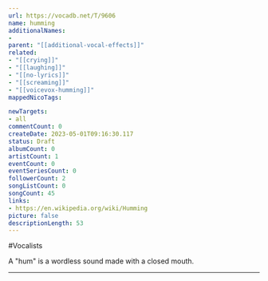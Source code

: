 ```yaml
---
url: https://vocadb.net/T/9606
name: humming
additionalNames: 
- 
parent: "[[additional-vocal-effects]]"
related:
- "[[crying]]"
- "[[laughing]]"
- "[[no-lyrics]]"
- "[[screaming]]"
- "[[voicevox-humming]]"
mappedNicoTags:

newTargets:
- all
commentCount: 0
createDate: 2023-05-01T09:16:30.117
status: Draft
albumCount: 0
artistCount: 1
eventCount: 0
eventSeriesCount: 0
followerCount: 2
songListCount: 0
songCount: 45
links: 
- https://en.wikipedia.org/wiki/Humming
picture: false
descriptionLength: 53
---
```


#Vocalists

A "hum" is a wordless sound made with a closed mouth.

---

